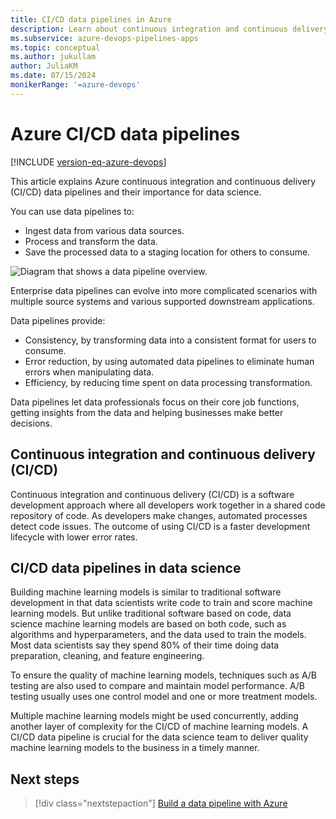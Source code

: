 ```yaml
---
title: CI/CD data pipelines in Azure
description: Learn about continuous integration and continuous delivery (CI/CD) pipelines that ingest, process, and share data in Azure.
ms.subservice: azure-devops-pipelines-apps
ms.topic: conceptual
ms.author: jukullam
author: JuliaKM
ms.date: 07/15/2024
monikerRange: '=azure-devops'
---
```


# Azure CI/CD data pipelines

[!INCLUDE [version-eq-azure-devops](../../../../includes/version-eq-azure-devops.md)]

This article explains Azure continuous integration and continuous delivery (CI/CD) data pipelines and their importance for data science.

You can use data pipelines to:

- Ingest data from various data sources.
- Process and transform the data.
- Save the processed data to a staging location for others to consume.

![Diagram that shows a data pipeline overview.](media/data-pipeline-overview.png)

Enterprise data pipelines can evolve into more complicated scenarios with multiple source systems and various supported downstream applications.

Data pipelines provide:

- Consistency, by transforming data into a consistent format for users to consume.
- Error reduction, by using automated data pipelines to eliminate human errors when manipulating data.
- Efficiency, by reducing time spent on data processing transformation.

Data pipelines let data professionals focus on their core job functions, getting insights from the data and helping businesses make better decisions.

## Continuous integration and continuous delivery (CI/CD)

Continuous integration and continuous delivery (CI/CD) is a software development approach where all developers work together in a shared code repository of code. As developers make changes, automated processes detect code issues. The outcome of using CI/CD is a faster development lifecycle with lower error rates.

## CI/CD data pipelines in data science

Building machine learning models is similar to traditional software development in that data scientists write code to train and score machine learning models. But unlike traditional software based on code, data science machine learning models are based on both code, such as algorithms and hyperparameters, and the data used to train the models. Most data scientists say they spend 80% of their time doing data preparation, cleaning, and feature engineering.

To ensure the quality of machine learning models, techniques such as A/B testing are also used to compare and maintain model performance. A/B testing usually uses one control model and one or more treatment models.

Multiple machine learning models might be used concurrently, adding another layer of complexity for the CI/CD of machine learning models. A CI/CD data pipeline is crucial for the data science team to deliver quality machine learning models to the business in a timely manner.

## Next steps
> [!div class="nextstepaction"]
> [Build a data pipeline with Azure](build-data-pipeline.md)
